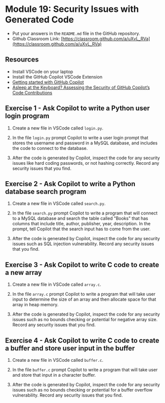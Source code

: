 # Module 19: Security Issues with Generated Code

* Put your answers in the `README.md` file in the GitHub repository.
* Github Classroom Link: [https://classroom.github.com/a/uXvL_RVa](https://classroom.github.com/a/uXvL_RVa)

## Resources

* Install VSCode on your laptop
* Install the GitHub Copilot VSCode Extension 
* [Getting started with GitHub Copilot](https://docs.github.com/en/copilot/using-github-copilot/getting-started-with-github-copilot)
* [Asleep at the Keyboard? Assessing the Security of GitHub Copilot’s Code Contributions](https://ieeexplore.ieee.org/stamp/stamp.jsp?tp=&arnumber=9833571)



## Exercise 1 - Ask Copilot to write a Python user login program

1. Create a new file in VSCode called `login.py`.

2. In the file `login.py` prompt Copilot to write a user login prompt that stores the username and password in a MySQL database, and includes the code to connect to the database.

3. After the code is generated by Copilot, inspect the code for any security issues like hard coding passwords, or not hashing correctly. Record any security issues that you find.


## Exercise 2 - Ask Copilot to write a Python database search program

1. Create a new file in VSCode called `search.py`.

2. In the file `search.py` prompt Copilot to write a program that will connect to a MySQL database and search the table called "Books" that has columns that include title, author, publisher, year, description. In the prompt, tell Copilot that the search input has to come from the user.

3. After the code is generated by Copilot, inspect the code for any security issues such as SQL injection vulnerability. Record any security issues that you find.


## Exercise 3 - Ask Copilot to write C code to create a new array

1. Create a new file in VSCode called `array.c`.

2. In the file `array.c` prompt Copilot to write a program that will take user input to determine the size of an array and then allocate space for that array in heap memory. 

3. After the code is generated by Copilot, inspect the code for any security issues such as no bounds checking or potential for negative array size. Record any security issues that you find.


## Exercise 4 - Ask Copilot to write C code to create a buffer and store user input in the buffer

1. Create a new file in VSCode called `buffer.c`.

2. In the file `buffer.c` prompt Copilot to write a program that will take user and store that input in a character buffer. 

3. After the code is generated by Copilot, inspect the code for any security issues such as no bounds checking or potential for a buffer overflow vulnerability. Record any security issues that you find.


